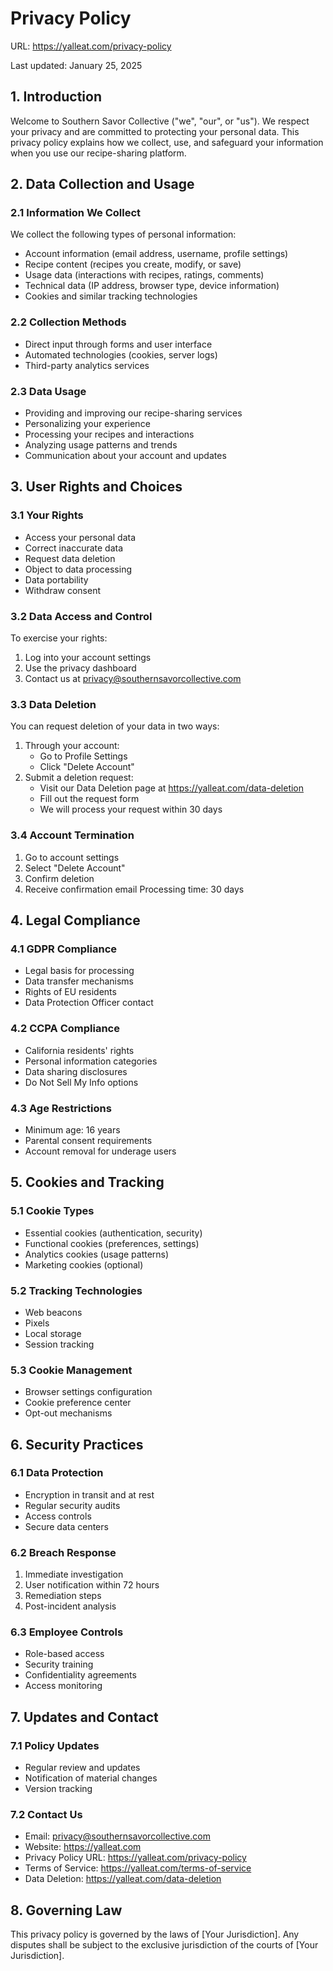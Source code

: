 # Privacy Policy

URL: https://yalleat.com/privacy-policy

Last updated: January 25, 2025

## 1. Introduction

Welcome to Southern Savor Collective ("we", "our", or "us"). We respect your privacy and are committed to protecting your personal data. This privacy policy explains how we collect, use, and safeguard your information when you use our recipe-sharing platform.

## 2. Data Collection and Usage

### 2.1 Information We Collect

We collect the following types of personal information:
- Account information (email address, username, profile settings)
- Recipe content (recipes you create, modify, or save)
- Usage data (interactions with recipes, ratings, comments)
- Technical data (IP address, browser type, device information)
- Cookies and similar tracking technologies

### 2.2 Collection Methods
- Direct input through forms and user interface
- Automated technologies (cookies, server logs)
- Third-party analytics services

### 2.3 Data Usage
- Providing and improving our recipe-sharing services
- Personalizing your experience
- Processing your recipes and interactions
- Analyzing usage patterns and trends
- Communication about your account and updates

## 3. User Rights and Choices

### 3.1 Your Rights
- Access your personal data
- Correct inaccurate data
- Request data deletion
- Object to data processing
- Data portability
- Withdraw consent

### 3.2 Data Access and Control
To exercise your rights:
1. Log into your account settings
2. Use the privacy dashboard
3. Contact us at privacy@southernsavorcollective.com

### 3.3 Data Deletion
You can request deletion of your data in two ways:
1. Through your account:
   - Go to Profile Settings
   - Click "Delete Account"
2. Submit a deletion request:
   - Visit our Data Deletion page at https://yalleat.com/data-deletion
   - Fill out the request form
   - We will process your request within 30 days

### 3.4 Account Termination
1. Go to account settings
2. Select "Delete Account"
3. Confirm deletion
4. Receive confirmation email
Processing time: 30 days

## 4. Legal Compliance

### 4.1 GDPR Compliance
- Legal basis for processing
- Data transfer mechanisms
- Rights of EU residents
- Data Protection Officer contact

### 4.2 CCPA Compliance
- California residents' rights
- Personal information categories
- Data sharing disclosures
- Do Not Sell My Info options

### 4.3 Age Restrictions
- Minimum age: 16 years
- Parental consent requirements
- Account removal for underage users

## 5. Cookies and Tracking

### 5.1 Cookie Types
- Essential cookies (authentication, security)
- Functional cookies (preferences, settings)
- Analytics cookies (usage patterns)
- Marketing cookies (optional)

### 5.2 Tracking Technologies
- Web beacons
- Pixels
- Local storage
- Session tracking

### 5.3 Cookie Management
- Browser settings configuration
- Cookie preference center
- Opt-out mechanisms

## 6. Security Practices

### 6.1 Data Protection
- Encryption in transit and at rest
- Regular security audits
- Access controls
- Secure data centers

### 6.2 Breach Response
1. Immediate investigation
2. User notification within 72 hours
3. Remediation steps
4. Post-incident analysis

### 6.3 Employee Controls
- Role-based access
- Security training
- Confidentiality agreements
- Access monitoring

## 7. Updates and Contact

### 7.1 Policy Updates
- Regular review and updates
- Notification of material changes
- Version tracking

### 7.2 Contact Us
- Email: privacy@southernsavorcollective.com
- Website: https://yalleat.com
- Privacy Policy URL: https://yalleat.com/privacy-policy
- Terms of Service: https://yalleat.com/terms-of-service
- Data Deletion: https://yalleat.com/data-deletion

## 8. Governing Law

This privacy policy is governed by the laws of [Your Jurisdiction]. Any disputes shall be subject to the exclusive jurisdiction of the courts of [Your Jurisdiction].